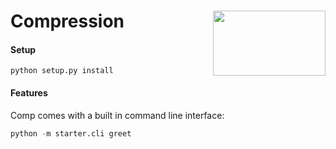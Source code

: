 <h1>Compression<img src='https://github.com/yngtodd/comp/blob/main/img/snek.png' align='right' width='180' height='104'></h1>

#### Setup
```
python setup.py install
```
#### Features

Comp comes with a built in command line interface:

```python
python -m starter.cli greet
```
